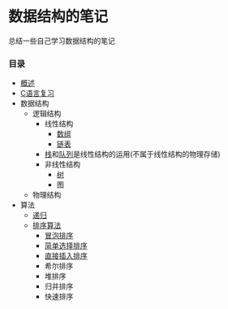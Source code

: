 # 数据结构的笔记

总结一些自己学习数据结构的笔记

### 目录

- [概述](1.概述)
- [C语言复习](2.C语言复习)
- 数据结构
    - 逻辑结构
        - 线性结构
            - [数组](3.数组)
            - [链表](4.链表)
        - [栈](5.栈)和[队列](6.队列)是线性结构的运用(不属于线性结构的物理存储)
        - 非线性结构
            - [树](8.树)
            - 图
    - 物理结构
- 算法
    - [递归](7.递归)
    - [排序算法](10.排序)
        - [冒泡排序](10.排序/冒泡排序.md)
        - [简单选择排序](10.排序/简单选择排序.md)
        - [直接插入排序](10.排序/直接插入排序.md)
        - 希尔排序
        - 堆排序
        - 归并排序
        - 快速排序